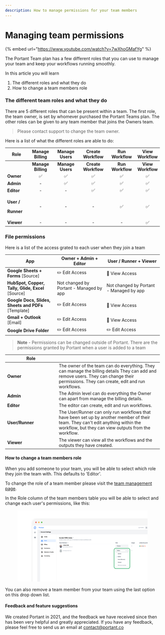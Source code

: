 ```yaml
---
description: How to manage permissions for your team members
---
```


# Managing team permissions

{% embed url="https://www.youtube.com/watch?v=7wXhoGMafYg" %}

The Portant Team plan has a few different roles that you can use to manage your team and keep your workflows running smoothly.

In this article you will learn

1. The different roles and what they do
2. How to change a team members role

### The different team roles and what they do

There are 5 different roles that can be present within a team. The first role, the team owner, is set by whomever purchased the Portant Teams plan. The other roles can be given to any team member that joins the Owners team.

> Please contact support to change the team owner.

Here is a list of what the different roles are able to do:

<table data-header-hidden data-full-width="false"><thead><tr><th width="105">Role</th><th width="129" align="center">Manage Billing</th><th width="124" align="center">Manage Users</th><th width="152" align="center">Create Workflow</th><th width="112" align="center">Run Workflow</th><th align="center">View Workflow</th></tr></thead><tbody><tr><td></td><td align="center"><strong>Manage Billing</strong></td><td align="center"><strong>Manage Users</strong></td><td align="center"><strong>Create Workflow</strong></td><td align="center"><strong>Run Workflow</strong></td><td align="center"><strong>View Workflow</strong></td></tr><tr><td><strong>Owner</strong></td><td align="center">✅</td><td align="center">✅</td><td align="center">✅</td><td align="center">✅</td><td align="center">✅</td></tr><tr><td><strong>Admin</strong></td><td align="center">-</td><td align="center">✅</td><td align="center">✅</td><td align="center">✅</td><td align="center">✅</td></tr><tr><td><strong>Editor</strong></td><td align="center">-</td><td align="center">-</td><td align="center">✅</td><td align="center">✅</td><td align="center">✅</td></tr><tr><td><p><strong>User /</strong></p><p><strong>Runner</strong></p></td><td align="center">-</td><td align="center">-</td><td align="center">-</td><td align="center">✅</td><td align="center">✅</td></tr><tr><td><strong>Viewer</strong></td><td align="center">-</td><td align="center">-</td><td align="center">-</td><td align="center">-</td><td align="center">✅</td></tr></tbody></table>

### File permissions

Here is a list of the access grated to each user when they join a team

<table data-full-width="false"><thead><tr><th width="240">App</th><th width="250">Owner + Admin + Editor</th><th width="292">User / Runner + Viewer</th></tr></thead><tbody><tr><td><strong>Google Sheets + Forms</strong> [Source]</td><td>✏️ Edit Access</td><td>👀 View Access</td></tr><tr><td><strong>HubSpot, Copper, Tally, Glide, Excel</strong> [Source]</td><td>Not changed by Portant - Managed by app</td><td>Not changed by Portant - Managed by app</td></tr><tr><td><strong>Google Docs, Slides, Sheets and PDFs</strong> [Template]</td><td>✏️ Edit Access</td><td>👀 View Access</td></tr><tr><td><strong>Gmail + Outlook</strong> [Email]</td><td>✏️ Edit Access</td><td>👀 View Access</td></tr><tr><td><strong>Google Drive Folder</strong></td><td>✏️ Edit Access</td><td>✏️ Edit Access</td></tr></tbody></table>



> **Note** - Permissions can be changed outside of Portant. There are the permissions granted by Portant when a user is added to a team

<table><thead><tr><th width="154">Role</th><th></th></tr></thead><tbody><tr><td><strong>Owner</strong></td><td>The owner of the team can do everything. They can manage the billing details They can add and remove users. They can change their permissions. They can create, edit and run workflows. </td></tr><tr><td><strong>Admin</strong></td><td>The Admin level can do everything the Owner can apart from manage the billing details. </td></tr><tr><td><strong>Editor</strong></td><td>The editor can create, edit and run workflows. </td></tr><tr><td><strong>User/Runner</strong></td><td>The User/Runner can only run workflows that have been set up by another member of their team. They can't edit anything within the workflow, but they can view outputs from the workflow. </td></tr><tr><td><strong>Viewer</strong></td><td>The viewer can view all the workflows and the outputs they have created.</td></tr></tbody></table>

#### **How to change a team members role**

When you add someone to your team, you will be able to select which role they join the team with. This defaults to 'Editor'.

To change the role of a team member please visit the [team management page](https://app.portant.co/settings/team).

In the Role column of the team members table you will be able to select and change each user's permissions, like this:

<figure><img src="../.gitbook/assets/pika-1706520297082-1x.png" alt=""><figcaption></figcaption></figure>

You can also remove a team member from your team using the last option on this drop down list.

#### **Feedback and feature suggestions**

We created Portant in 2021, and the feedback we have received since then has been very helpful and greatly appreciated. If you have any feedback, please feel free to send us an email at contact@portant.co
